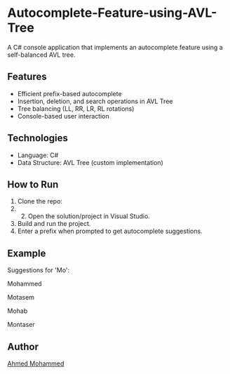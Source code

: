 # Autocomplete-Feature-using-AVL-Tree
A C# console application that implements an autocomplete feature using a self-balanced AVL tree.

## Features

- Efficient prefix-based autocomplete
- Insertion, deletion, and search operations in AVL Tree
- Tree balancing (LL, RR, LR, RL rotations)
- Console-based user interaction

## Technologies

- Language: C#
- Data Structure: AVL Tree (custom implementation)

## How to Run

1. Clone the repo:
2. 2. Open the solution/project in Visual Studio.
3. Build and run the project.
4. Enter a prefix when prompted to get autocomplete suggestions.

## Example

Suggestions for 'Mo':

Mohammed

Motasem

Mohab

Montaser

## Author

[Ahmed Mohammed](https://github.com/Ahmedx-x)

